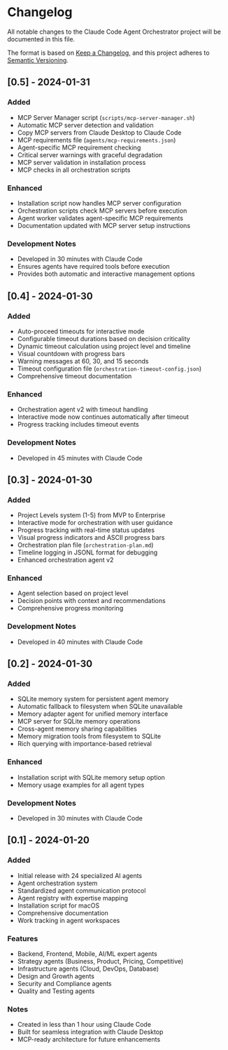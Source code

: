 # Changelog

All notable changes to the Claude Code Agent Orchestrator project will be documented in this file.

The format is based on [Keep a Changelog](https://keepachangelog.com/en/1.0.0/),
and this project adheres to [Semantic Versioning](https://semver.org/spec/v2.0.0.html).

## [0.5] - 2024-01-31

### Added
- MCP Server Manager script (`scripts/mcp-server-manager.sh`)
- Automatic MCP server detection and validation
- Copy MCP servers from Claude Desktop to Claude Code
- MCP requirements file (`agents/mcp-requirements.json`)
- Agent-specific MCP requirement checking
- Critical server warnings with graceful degradation
- MCP server validation in installation process
- MCP checks in all orchestration scripts

### Enhanced
- Installation script now handles MCP server configuration
- Orchestration scripts check MCP servers before execution
- Agent worker validates agent-specific MCP requirements
- Documentation updated with MCP server setup instructions

### Development Notes
- Developed in 30 minutes with Claude Code
- Ensures agents have required tools before execution
- Provides both automatic and interactive management options

## [0.4] - 2024-01-30

### Added
- Auto-proceed timeouts for interactive mode
- Configurable timeout durations based on decision criticality
- Dynamic timeout calculation using project level and timeline
- Visual countdown with progress bars
- Warning messages at 60, 30, and 15 seconds
- Timeout configuration file (`orchestration-timeout-config.json`)
- Comprehensive timeout documentation

### Enhanced
- Orchestration agent v2 with timeout handling
- Interactive mode now continues automatically after timeout
- Progress tracking includes timeout events

### Development Notes
- Developed in 45 minutes with Claude Code

## [0.3] - 2024-01-30

### Added
- Project Levels system (1-5) from MVP to Enterprise
- Interactive mode for orchestration with user guidance
- Progress tracking with real-time status updates
- Visual progress indicators and ASCII progress bars
- Orchestration plan file (`orchestration-plan.md`)
- Timeline logging in JSONL format for debugging
- Enhanced orchestration agent v2

### Enhanced
- Agent selection based on project level
- Decision points with context and recommendations
- Comprehensive progress monitoring

### Development Notes
- Developed in 40 minutes with Claude Code

## [0.2] - 2024-01-30

### Added
- SQLite memory system for persistent agent memory
- Automatic fallback to filesystem when SQLite unavailable
- Memory adapter agent for unified memory interface
- MCP server for SQLite memory operations
- Cross-agent memory sharing capabilities
- Memory migration tools from filesystem to SQLite
- Rich querying with importance-based retrieval

### Enhanced
- Installation script with SQLite memory setup option
- Memory usage examples for all agent types

### Development Notes
- Developed in 30 minutes with Claude Code

## [0.1] - 2024-01-20

### Added
- Initial release with 24 specialized AI agents
- Agent orchestration system
- Standardized agent communication protocol
- Agent registry with expertise mapping
- Installation script for macOS
- Comprehensive documentation
- Work tracking in agent workspaces

### Features
- Backend, Frontend, Mobile, AI/ML expert agents
- Strategy agents (Business, Product, Pricing, Competitive)
- Infrastructure agents (Cloud, DevOps, Database)
- Design and Growth agents
- Security and Compliance agents
- Quality and Testing agents

### Notes
- Created in less than 1 hour using Claude Code
- Built for seamless integration with Claude Desktop
- MCP-ready architecture for future enhancements